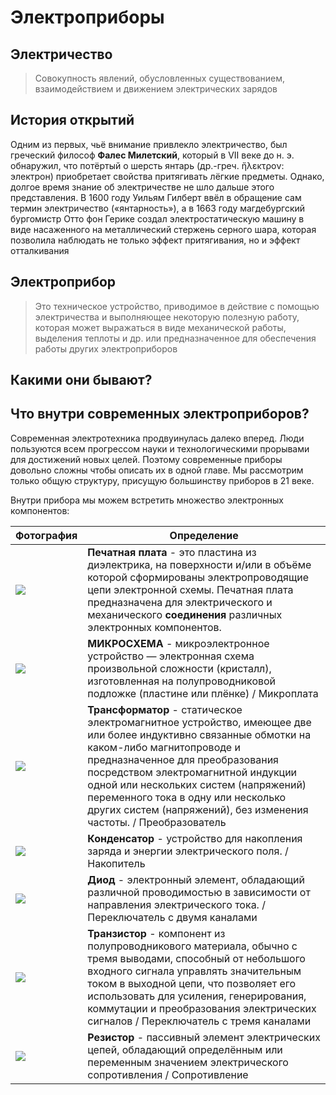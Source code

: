 # Электроприборы

## Электричество
> Совокупность явлений, обусловленных существованием, взаимодействием и движением электрических зарядов

## История открытий
Одним из первых, чьё внимание привлекло электричество, был греческий философ **Фалес Милетский**, который в VII веке до н. э. обнаружил, что потёртый о шерсть янтарь (др.-греч. ἤλεκτρον: электрон) приобретает свойства притягивать лёгкие предметы. Однако, долгое время знание об электричестве не шло дальше этого представления.
В 1600 году Уильям Гилберт ввёл в обращение сам термин электричество («янтарность»),
а в 1663 году магдебургский бургомистр Отто фон Герике создал электростатическую машину в виде насаженного на металлический стержень серного шара, которая позволила наблюдать не только эффект притягивания, но и эффект отталкивания

## Электроприбор
> Это техническое устройство, приводимое в действие с помощью электричества и выполняющее некоторую полезную работу, которая может выражаться в виде механической работы, выделения теплоты и др. или предназначенное для обеспечения работы других электроприборов

## Какими они бывают?


## Что внутри современных электроприборов?
Современная электротехника продвуинулась далеко вперед. Люди пользуются всем прогрессом науки и технологическими прорывами для достижений новых целей. Поэтому современные приборы довольно сложны чтобы описать их в одной главе. Мы рассмотрим только общую структуру, присущую большинству приборов в 21 веке.


Внутри прибора мы можем встретить множество электронных компонентов:

|Фотография|Определение|
-----------|------------
| ![](https://stiel.ru/wp-content/uploads/2015/08/pcb_micd2mc1_41.jpg) | **Печатная плата** - это пластина из диэлектрика, на поверхности и/или в объёме которой сформированы электропроводящие цепи электронной схемы. Печатная плата предназначена для электрического и механического **соединения** различных электронных компонентов. |
| ![](https://static.chipdip.ru/lib/215/DOC001215031.jpg) | **МИКРОСХЕМА** -  микроэлектронное устройство — электронная схема произвольной сложности (кристалл), изготовленная на полупроводниковой подложке (пластине или плёнке) / Микроплата|
|![](https://upload.wikimedia.org/wikipedia/commons/d/d5/Transformer_OSM_0.16.gif) | **Трансформатор**  - статическое электромагнитное устройство, имеющее две или более индуктивно связанные обмотки на каком-либо магнитопроводе и предназначенное для преобразования посредством электромагнитной индукции одной или нескольких систем (напряжений) переменного тока в одну или несколько других систем (напряжений), без изменения частоты. / Преобразователь |
| ![](https://i0.wp.com/podvi.ru/wp-content/uploads/2015/11/naznacheniekondensatoraiprincipegoraboti.jpg?resize=400%2C299) | **Конденсатор** - устройство для накопления заряда и энергии электрического поля. / Накопитель |
| ![](https://static.chipdip.ru/lib/974/DOC002974719.jpg) | **Диод** -  электронный элемент, обладающий различной проводимостью в зависимости от направления электрического тока.  / Переключатель с двумя каналами |
| ![](https://upload.wikimedia.org/wikipedia/commons/thumb/0/0e/Transistors-white.jpg/1200px-Transistors-white.jpg) | **Транзистор** - компонент из полупроводникового материала, обычно с тремя выводами, способный от небольшого входного сигнала управлять значительным током в выходной цепи, что позволяет его использовать для усиления, генерирования, коммутации и преобразования электрических сигналов / Переключатель с тремя каналами |
| ![](https://static.chipdip.ru/lib/210/DOC001210615.jpg) | **Резистор** - пассивный элемент электрических цепей, обладающий определённым или переменным значением электрического сопротивления / Сопротивление |

